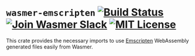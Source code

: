 # `wasmer-emscripten` [![Build Status](https://img.shields.io/azure-devops/build/wasmerio/wasmer/3.svg?style=flat-square)](https://dev.azure.com/wasmerio/wasmer/_build/latest?definitionId=3&branchName=master) [![Join Wasmer Slack](https://img.shields.io/static/v1?label=Slack&message=join%20chat&color=brighgreen&style=flat-square)](https://slack.wasmer.io) [![MIT License](https://img.shields.io/github/license/wasmerio/wasmer.svg?style=flat-square)](https://github.com/wasmerio/wasmer/blob/master/LICENSE)

This crate provides the necessary imports to use [Emscripten] WebAssembly generated files easily from Wasmer.

[Emscripten]: https://emscripten.org/
